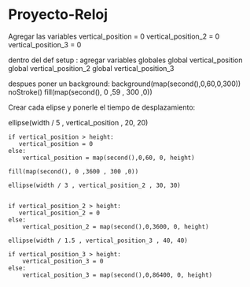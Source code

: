 # Proyecto-Reloj
Agregar las variables
 vertical_position = 0
 vertical_position_2 = 0
 vertical_position_3 = 0
 
dentro del def setup :
agregar variables globales
    global vertical_position
    global vertical_position_2
    global vertical_position_3
    
despues poner un background:
 background(map(second(),0,60,0,300))
    noStroke()
    fill(map(second(), 0 ,59 , 300 ,0))
        
Crear cada elipse y ponerle el tiempo de desplazamiento:

ellipse(width / 5 , vertical_position , 20, 20)
    
    if vertical_position > height:
       vertical_position = 0 
    else:
        vertical_position = map(second(),0,60, 0, height) 
        
    fill(map(second(), 0 ,3600 , 300 ,0))
    
    ellipse(width / 3 , vertical_position_2 , 30, 30)
    
    
    if vertical_position_2 > height:
       vertical_position_2 = 0 
    else:
        vertical_position_2 = map(second(),0,3600, 0, height) 
             
    ellipse(width / 1.5 , vertical_position_3 , 40, 40)
    
    if vertical_position_3 > height:
        vertical_position_3 = 0 
    else:
        vertical_position_3 = map(second(),0,86400, 0, height)

